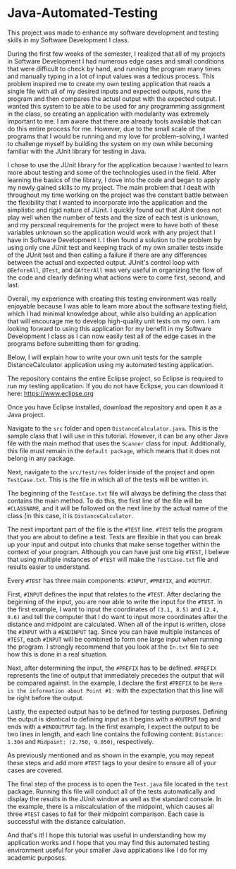 # Java-Automated-Testing

This project was made to enhance my software development and testing skills in my Software Development I class.

During the first few weeks of the semester, I realized that all of my projects in Software Development I had numerous edge cases and small conditions that were difficult to check by hand, and running the program many times and manually typing in a lot of input values was a tedious process. This problem inspired me to create my own testing application that reads a single file with all of my desired inputs and expected outputs, runs the program and then compares the actual output with the expected output. I wanted this system to be able to be used for any programming assignment in the class, so creating an application with modularity was extremely important to me. I am aware that there are already tools available that can do this entire process for me. However, due to the small scale of the programs that I would be running and my love for problem-solving, I wanted to challenge myself by building the system on my own while becoming familiar with the JUnit library for testing in Java.

I chose to use the JUnit library for the application because I wanted to learn more about testing and some of the technologies used in the field. After learning the basics of the library, I dove into the code and began to apply my newly gained skills to my project. The main problem that I dealt with throughout my time working on the project was the constant battle between the flexibility that I wanted to incorporate into the application and the simplistic and rigid nature of JUnit. I quickly found out that JUnit does not play well when the number of tests and the size of each test is unknown, and my personal requirements for the project were to have both of these variables unknown so the application would work with any project that I have in Software Development I. I then found a solution to the problem by using only one JUnit test and keeping track of my own smaller tests inside of the JUnit test and then calling a failure if there are any differences between the actual and expected output. JUnit's control loop with `@BeforeAll`, `@Test`, and `@AfterAll` was very useful in organizing the flow of the code and clearly defining what actions were to come first, second, and last.

Overall, my experience with creating this testing environment was really enjoyable because I was able to learn more about the software testing field, which I had minimal knowledge about, while also building an application that will encourage me to develop high-quality unit tests on my own. I am looking forward to using this application for my benefit in my Software Development I class as I can now easily test all of the edge cases in the programs before submitting them for grading.

Below, I will explain how to write your own unit tests for the sample DistanceCalculator application using my automated testing application.

The repository contains the entire Eclipse project, so Eclipse is required to run my testing application. If you do not have Eclipse, you can download it here: https://www.eclipse.org

Once you have Eclipse installed, download the repository and open it as a Java project.

Navigate to the `src` folder and open `DistanceCalculator.java`. This is the sample class that I will use in this tutorial. However, it can be any other Java file with the main method that uses the `Scanner` class for input. Additionally, this file must remain in the `default package`, which means that it does not belong in any package.

Next, navigate to the `src/test/res` folder inside of the project and open `TestCase.txt`. This is the file in which all of the tests will be written in.

The beginning of the `TestCase.txt` file will always be defining the class that contains the main method. To do this, the first line of the file will be `#CLASSNAME`, and it will be followed on the next line by the actual name of the class (in this case, it is `DistanceCalculator`.

The next important part of the file is the `#TEST` line. `#TEST` tells the program that you are about to define a test. Tests are flexible in that you can break up your input and output into chunks that make sense together within the context of your program. Although you can have just one big `#TEST`, I believe that using multiple instances of `#TEST` will make the `TestCase.txt` file and results easier to understand.

Every `#TEST` has three main components: `#INPUT`, `#PREFIX`, and `#OUTPUT`.

First, `#INPUT` defines the input that relates to the `#TEST`. After declaring the beginning of the input, you are now able to write the input for the `#TEST`. In the first example, I want to input the coordinates of `(3.1, 8.5)` and `(2.4, 9.6)` and tell the computer that I do want to input more coordinates after the distance and midpoint are calculated. When all of the input is written, close the `#INPUT` with a `#ENDINPUT` tag. Since you can have multiple instances of `#TEST`, each `#INPUT` will be combined to form one large input when running the program. I strongly recommend that you look at the `In.txt` file to see how this is done in a real situation.

Next, after determining the input, the `#PREFIX` has to be defined. `#PREFIX` represents the line of output that immediately precedes the output that will be compared against. In the example, I declare the first `#PREFIX` to be `Here is the information about Point #1:` with the expectation that this line will be right before the output.

Lastly, the expected output has to be defined for testing purposes. Defining the output is identical to defining input as it begins with a `#OUTPUT` tag and ends with a `#ENDOUTPUT` tag. In the first example, I expect the output to be two lines in length, and each line contains the following content: `Distance: 1.304` and `Midpoint: (2.750, 9.050)`, respectively.

As previously mentioned and as shown in the example, you may repeat these steps and add more `#TEST` tags to your desire to ensure all of your cases are covered.

The final step of the process is to open the `Test.java` file located in the `test` package. Running this file will conduct all of the tests automatically and display the results in the JUnit window as well as the standard console. In the example, there is a miscalculation of the midpoint, which causes all three `#TEST` cases to fail for their midpoint comparison. Each case is successful with the distance calculation.

And that's it! I hope this tutorial was useful in understanding how my application works and I hope that you may find this automated testing environment useful for your smaller Java applications like I do for my academic purposes.
